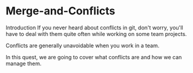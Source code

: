 # Merge-and-Conflicts

Introduction
If you never heard about conflicts in git, don't worry, you'll have to deal with them quite often while working on some team projects.

Conflicts are generally unavoidable when you work in a team.

In this quest, we are going to cover what conflicts are and how we can manage them.
